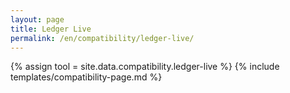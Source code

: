 ```yaml
---
layout: page
title: Ledger Live
permalink: /en/compatibility/ledger-live/
---
```

{% assign tool = site.data.compatibility.ledger-live %}
{% include templates/compatibility-page.md %}
